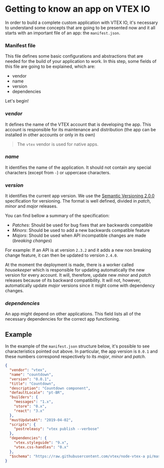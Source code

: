 # Getting to know an app on VTEX IO

In order to build a complete custom application with VTEX IO, it's necessary to understand some concepts that are going to be presented now and it all starts with an important file of an app: the `manifest.json`.

### Manifest file

This file defines some basic configurations and abstractions that are needed for the build of your application to work. In this step, some fields of this file are going to be explained, which are:

- vendor
- name
- version
- dependencies

Let's begin!

### _vendor_

It defines the name of the VTEX account that is developing the app. This account is responsible for its maintenance and distribution (the app can be installed in other accounts or only in its own)

> The `vtex` vendor is used for native apps.

### _name_

It identifies the name of the application. It should not contain any special characters (except from `-`) or uppercase characters.

### _version_

It identifies the current app version. We use the [Semantic Versioning 2.0.0](https://semver.org/) specification for versioning. The format is well defined, divided in _patch_, _minor_ and _major_ releases.

You can find bellow a summary of the specification:

- _Patches_: Should be used for bug fixes that are backwards compatible
- _Minors_: Should be used to add a new backwards compatible feature
- _Majors_: Should be used when API incompatible changes are made (_breaking changes_)

For example: If an API is at version `2.3.2` and it adds a new non breaking change feature, it can then be updated to version `2.4.0`.

At the moment the deployment is made, there is a worker called _housekeeper_ which is responsible for updating automatically the new version for every account. It will, therefore, update new _minor_ and _patch_ releases because of its backward compatibility. It will not, however, automatically update _major_ versions since it might come with dependency changes.

### _dependencies_

An app might depend on other applications. This field lists all of the necessary dependencies for the correct app functioning.

## Example

In the example of the `manifest.json` structure below, it's possible to see characteristics pointed out above. In particular, the app version is `0.0.1` and these numbers correspond respectively to its _major_, _minor_ and _patch_.

```json
{
  "vendor": "vtex",
  "name": "countdown",
  "version": "0.0.1",
  "title": "Countdown",
  "description": "Countdown component",
  "defaultLocale": "pt-BR",
  "builders": {
    "messages": "1.x",
    "store": "0.x",
    "react": "3.x"
  },
  "mustUpdateAt": "2019-04-02",
  "scripts": {
    "postreleasy": "vtex publish --verbose"
  },
  "dependencies": {
    "vtex.styleguide": "9.x",
    "vtex.css-handles": "0.x"
  },
  "$schema": "https://raw.githubusercontent.com/vtex/node-vtex-a pi/master/gen/manifest.schema"
}
```
